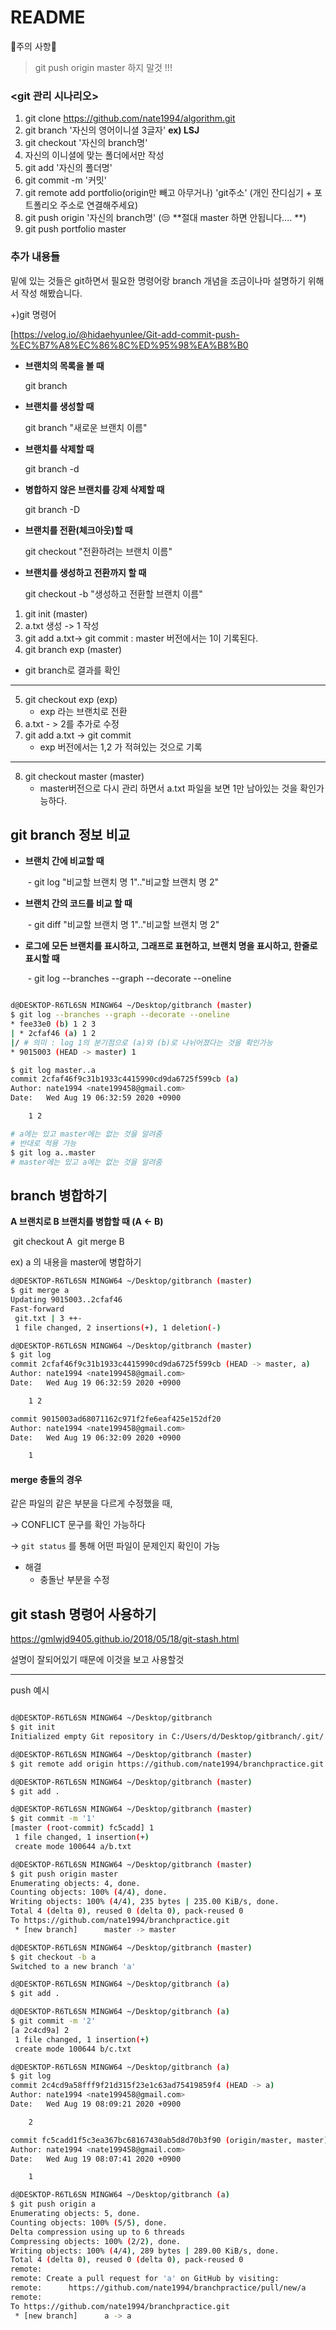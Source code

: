 # README

👀주의 사항👀

> git push origin master 하지  말것 !!!

### <git 관리 시나리오>

1.  git clone https://github.com/nate1994/algorithm.git
2.  git branch '자신의 영어이니셜 3글자' **ex) LSJ** 
3. git checkout '자신의 branch명' 
4. 자신의 이니셜에 맞는 폴더에서만 작성
5. git add '자신의 폴더명'
6. git commit -m '커밋'
7. git  remote add portfolio(origin만 빼고 아무거나) 'git주소'   (개인 잔디심기 + 포트폴리오 주소로 연결해주세요)  
8. git push origin '자신의 branch명'  (😒 **절대 master 하면 안됩니다.... **)
9. git push portfolio master 



### 추가 내용들

밑에 있는 것들은 git하면서 필요한 명령어랑 branch 개념을 조금이나마 설명하기 위해서 작성 해봤습니다.





+)git 명령어 

[https://velog.io/@hidaehyunlee/Git-add-commit-push-%EC%B7%A8%EC%86%8C%ED%95%98%EA%B8%B0

- **브랜치의 목록을 볼 때**

  git branch

- **브랜치를 생성할 때** 

  git branch "새로운 브랜치 이름"  

- **브랜치를 삭제할 때**

  git branch -d

- **병합하지 않은 브랜치를 강제 삭제할 때** 

  git branch -D

- **브랜치를 전환(체크아웃)할 때**

  git checkout "전환하려는 브랜치 이름"

- **브랜치를 생성하고 전환까지 할 때** 

  git checkout -b "생성하고 전환할 브랜치 이름"





1. git init (master)
2.  a.txt 생성 -> 1 작성 
3.  git add a.txt-> git commit : master 버전에서는 1이 기록된다.
4.  git branch exp    (master)
   - git branch로 결과를 확인 

---



5. git checkout exp (exp)
   - exp 라는 브랜치로 전환
6. a.txt  - >  2를 추가로 수정  
7. git add a.txt -> git commit   
   - exp 버전에서는 1,2 가 적혀있는 것으로 기록



---



8. git checkout master (master)
   - master버전으로 다시 관리 하면서 a.txt 파일을 보면 1만 남아있는 것을 확인가능하다.





## git branch 정보 비교

- **브랜치 간에 비교할 때**

  ​	- git log "비교할 브랜치 명 1".."비교할 브랜치 명 2"

- **브랜치 간의 코드를 비교 할 때** 

  ​	- git diff "비교할 브랜치 명 1".."비교할 브랜치 명 2"

- **로그에 모든 브랜치를 표시하고, 그래프로 표현하고, 브랜치 명을 표시하고, 한줄로 표시할 때** 

  ​	- git log --branches --graph --decorate --oneline



```bash

d@DESKTOP-R6TL6SN MINGW64 ~/Desktop/gitbranch (master)
$ git log --branches --graph --decorate --oneline
* fee33e0 (b) 1 2 3
| * 2cfaf46 (a) 1 2
|/ # 의미 : log 1의 분기점으로 (a)와 (b)로 나뉘어졌다는 것을 확인가능
* 9015003 (HEAD -> master) 1


```

```bash
$ git log master..a
commit 2cfaf46f9c31b1933c4415990cd9da6725f599cb (a)
Author: nate1994 <nate199458@gmail.com>
Date:   Wed Aug 19 06:32:59 2020 +0900

    1 2

# a에는 있고 master에는 없는 것을 알려줌
# 반대로 적용 가능
$ git log a..master 
# master에는 있고 a에는 없는 것을 알려줌
```





## branch 병합하기

 **A 브랜치로 B 브랜치를 병합할 때 (A ← B)**

​	git checkout A
​	git merge B

ex) a 의 내용을 master에 병합하기

```bash
d@DESKTOP-R6TL6SN MINGW64 ~/Desktop/gitbranch (master)
$ git merge a
Updating 9015003..2cfaf46
Fast-forward
 git.txt | 3 ++-
 1 file changed, 2 insertions(+), 1 deletion(-)

d@DESKTOP-R6TL6SN MINGW64 ~/Desktop/gitbranch (master)
$ git log
commit 2cfaf46f9c31b1933c4415990cd9da6725f599cb (HEAD -> master, a)
Author: nate1994 <nate199458@gmail.com>
Date:   Wed Aug 19 06:32:59 2020 +0900

    1 2

commit 9015003ad68071162c971f2fe6eaf425e152df20
Author: nate1994 <nate199458@gmail.com>
Date:   Wed Aug 19 06:32:09 2020 +0900

    1
```



#### merge 충돌의 경우

같은 파일의 같은 부분을 다르게 수정했을 때, 

-> CONFLICT 문구를 확인 가능하다

-> `git status` 를 통해 어떤 파일이 문제인지 확인이 가능



- 해결
  - 충돌난 부분을 수정 







## git stash 명령어 사용하기

https://gmlwjd9405.github.io/2018/05/18/git-stash.html

설명이 잘되어있기 때문에 이것을 보고 사용할것 







----

push 예시

```bash

d@DESKTOP-R6TL6SN MINGW64 ~/Desktop/gitbranch
$ git init
Initialized empty Git repository in C:/Users/d/Desktop/gitbranch/.git/

d@DESKTOP-R6TL6SN MINGW64 ~/Desktop/gitbranch (master)
$ git remote add origin https://github.com/nate1994/branchpractice.git

d@DESKTOP-R6TL6SN MINGW64 ~/Desktop/gitbranch (master)
$ git add .

d@DESKTOP-R6TL6SN MINGW64 ~/Desktop/gitbranch (master)
$ git commit -m '1'
[master (root-commit) fc5cadd] 1
 1 file changed, 1 insertion(+)
 create mode 100644 a/b.txt

d@DESKTOP-R6TL6SN MINGW64 ~/Desktop/gitbranch (master)
$ git push origin master
Enumerating objects: 4, done.
Counting objects: 100% (4/4), done.
Writing objects: 100% (4/4), 235 bytes | 235.00 KiB/s, done.
Total 4 (delta 0), reused 0 (delta 0), pack-reused 0
To https://github.com/nate1994/branchpractice.git
 * [new branch]      master -> master

d@DESKTOP-R6TL6SN MINGW64 ~/Desktop/gitbranch (master)
$ git checkout -b a
Switched to a new branch 'a'

d@DESKTOP-R6TL6SN MINGW64 ~/Desktop/gitbranch (a)
$ git add .

d@DESKTOP-R6TL6SN MINGW64 ~/Desktop/gitbranch (a)
$ git commit -m '2'
[a 2c4cd9a] 2
 1 file changed, 1 insertion(+)
 create mode 100644 b/c.txt

d@DESKTOP-R6TL6SN MINGW64 ~/Desktop/gitbranch (a)
$ git log
commit 2c4cd9a58fff9f21d315f23e1c63ad75419859f4 (HEAD -> a)
Author: nate1994 <nate199458@gmail.com>
Date:   Wed Aug 19 08:09:21 2020 +0900

    2

commit fc5cadd1f5c3ea367bc68167430ab5d8d70b3f90 (origin/master, master)
Author: nate1994 <nate199458@gmail.com>
Date:   Wed Aug 19 08:07:41 2020 +0900

    1

d@DESKTOP-R6TL6SN MINGW64 ~/Desktop/gitbranch (a)
$ git push origin a
Enumerating objects: 5, done.
Counting objects: 100% (5/5), done.
Delta compression using up to 6 threads
Compressing objects: 100% (2/2), done.
Writing objects: 100% (4/4), 289 bytes | 289.00 KiB/s, done.
Total 4 (delta 0), reused 0 (delta 0), pack-reused 0
remote:
remote: Create a pull request for 'a' on GitHub by visiting:
remote:      https://github.com/nate1994/branchpractice/pull/new/a
remote:
To https://github.com/nate1994/branchpractice.git
 * [new branch]      a -> a

```

